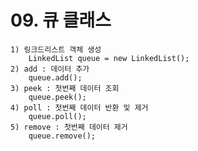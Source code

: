 # 09. 큐 클래스
    1) 링크드리스트 객체 생성 
        LinkedList queue = new LinkedList();
    2) add : 데이터 추가 
        queue.add();
    3) peek : 첫번째 데이터 조회
        queue.peek();
    4) poll : 첫번째 데이터 반환 및 제거 
        queue.poll();
    5) remove : 첫번째 데이터 제거
        queue.remove();